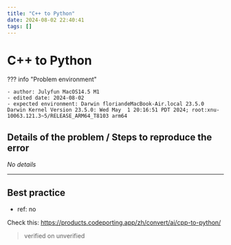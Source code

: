 ```yaml
---
title: "C++ to Python"
date: 2024-08-02 22:40:41
tags: []
---
```

# C++ to Python

??? info "Problem environment"

    - author: Julyfun MacOS14.5 M1
    - edited date: 2024-08-02
    - expected environment: Darwin floriandeMacBook-Air.local 23.5.0 Darwin Kernel Version 23.5.0: Wed May  1 20:16:51 PDT 2024; root:xnu-10063.121.3~5/RELEASE_ARM64_T8103 arm64

## Details of the problem / Steps to reproduce the error

_No details_

---

## Best practice

- ref: no

Check this: https://products.codeporting.app/zh/convert/ai/cpp-to-python/

> verified on unverified

